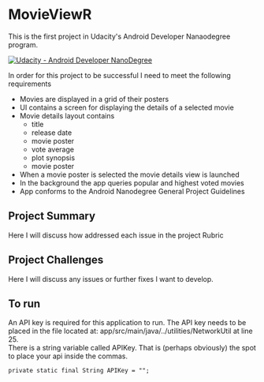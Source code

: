 # MovieViewR

This is the first project in Udacity's Android Developer Nanaodegree program.

[![Udacity - Android Developer NanoDegree]()](https://www.udacity.com/course/android-developer-nanodegree-by-google--nd801)

In order for this project to be successful I need to meet the following requirements
* Movies are displayed in a grid of their posters
* UI contains a screen for displaying the details of a selected movie
* Movie details layout contains
  * title
  * release date
  * movie poster
  * vote average
  * plot synopsis
  * movie poster
* When a movie poster is selected the movie details view is launched
* In the background the app queries popular and highest voted movies
* App conforms to the Android Nanodegree General Project Guidelines

##  Project Summary

Here I will discuss how addressed each issue in the project Rubric

## Project Challenges

Here I will discuss any issues or further fixes I want to develop.

## To run

   An API key is required for this application to run.  The API key needs to be placed in
   the file located at: 
   app/src/main/java/../utilities/NetworkUtil at line 25.  
   There is a string variable called APIKey.  That is (perhaps obviously) 
   the spot to place your api inside the commas.
   
   ````
   private static final String APIKey = "";
   ````
    
    
    
    
    

    
    
   